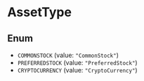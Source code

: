 # AssetType

## Enum

* `COMMONSTOCK` (value: `"CommonStock"`)
* `PREFERREDSTOCK` (value: `"PreferredStock"`)
* `CRYPTOCURRENCY` (value: `"CryptoCurrency"`)
